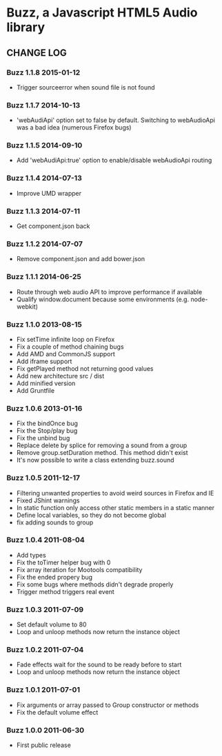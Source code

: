 # Buzz, a Javascript HTML5 Audio library

## CHANGE LOG

### Buzz 1.1.8 2015-01-12

* Trigger sourceerror when sound file is not found

### Buzz 1.1.7 2014-10-13

* 'webAudiApi' option set to false by default. Switching to webAudioApi was a bad idea (numerous Firefox bugs)

### Buzz 1.1.5 2014-09-10

* Add 'webAudiApi:true' option to enable/disable webAudioApi routing

### Buzz 1.1.4 2014-07-13

* Improve UMD wrapper

### Buzz 1.1.3 2014-07-11

* Get component.json back

### Buzz 1.1.2 2014-07-07

* Remove component.json and add bower.json

### Buzz 1.1.1 2014-06-25

* Route through web audio API to improve performance if available
* Qualify window.document because some environments (e.g. node-webkit)

### Buzz 1.1.0 2013-08-15

* Fix setTime infinite loop on Firefox
* Fix a couple of method chaining bugs 
* Add AMD and CommonJS support
* Add iframe support
* Fix getPlayed method not returning good values
* Add new architecture src / dist
* Add minified version
* Add Gruntfile 

### Buzz 1.0.6 2013-01-16

* Fix the bindOnce bug
* Fix the Stop/play bug
* Fix the unbind bug
* Replace delete by splice for removing a sound from a group
* Remove group.setDuration method. This method didn't exist
* It's now possible to write a class extending buzz.sound

### Buzz 1.0.5 2011-12-17

* Filtering unwanted properties to avoid weird sources in Firefox and IE
* Fixed JShint warnings
* In static function only access other static members in a static manner
* Define local variables, so they do not become global
* fix adding sounds to group

### Buzz 1.0.4 2011-08-04

* Add types
* Fix the toTimer helper bug with 0
* Fix array iteration for Mootools compatibility
* Fix the ended propery bug
* Fix some bugs where methods didn't degrade properly
* Trigger method triggers real event

### Buzz 1.0.3 2011-07-09

* Set default volume to 80
* Loop and unloop methods now return the instance object

### Buzz 1.0.2 2011-07-04

* Fade effects wait for the sound to be ready before to start
* Loop and unloop methods now return the instance object

### Buzz 1.0.1 2011-07-01

* Fix arguments or array passed to Group constructor or methods
* Fix the default volume effect

### Buzz 1.0.0 2011-06-30

* First public release